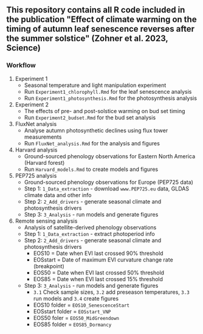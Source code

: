 ## This repository contains all R code included in the publication "Effect of climate warming on the timing of autumn leaf senescence reverses after the summer solstice" (Zohner et al. 2023, Science)

### Workflow

1. Experiment 1
    - Seasonal temperature and light manipulation experiment
    - Run `Experiment1_chlorophyll.Rmd` for the leaf senescence analysis
    - Run `Experiment1_photosynthesis.Rmd` for the photosynthesis analysis
2. Experiment 2
    - The effects of pre- and post-solstice warming on bud set timing
    - Run `Experiment2_budset.Rmd` for the bud set analysis 
3. FluxNet analysis
    - Analyse autumn photosynthetic declines using flux tower measurements 
    - Run `FluxNet_analysis.Rmd` for the analysis and figures
4. Harvard analysis
    - Ground-sourced phenology observations for Eastern North America (Harvard forest)
    - Run `Harvard_models.Rmd` to create models and figures
5. PEP725 analysis
    - Ground-sourced phenology observations for Europe (PEP725 data)
    - Step 1: `1_Data_extraction` - download `www.PEP725.eu` data, GLDAS climate data and other info
    - Step 2: `2_Add_drivers` - generate seasonal climate and photosynthesis drivers
    - Step 3: `3_Analysis` - run models and generate figures
6. Remote sensing analysis
    - Analysis of satellite-derived phenology observations
    - Step 1: `1_Data_extraction` - extract photoperiod info
    - Step 2: `2_Add_drivers` - generate seasonal climate and photosynthesis drivers
        - EOS10 = Date when EVI last crossed 90% threshold
        - EOSstart = Date of maximum EVI curvature change rate (breakpoint)
        - EOS50 = Date when EVI last crossed 50% threshold
        - EOS85 = Date when EVI last crossed 15% threshold
    - Step 3: `3_Analysis` - run models and generate figures
        - `3.1` Check sample sizes, `3.2` add preseason temperatures, `3.3` run models and `3.4` create figures
        - EOS10 folder = `EOS10_SenescenceStart`
        - EOSstart folder = `EOSstart_VNP`
        - EOS50 foler = `EOS50_MidGreendown`
        - EOS85 folder = `EOS85_Dormancy`
